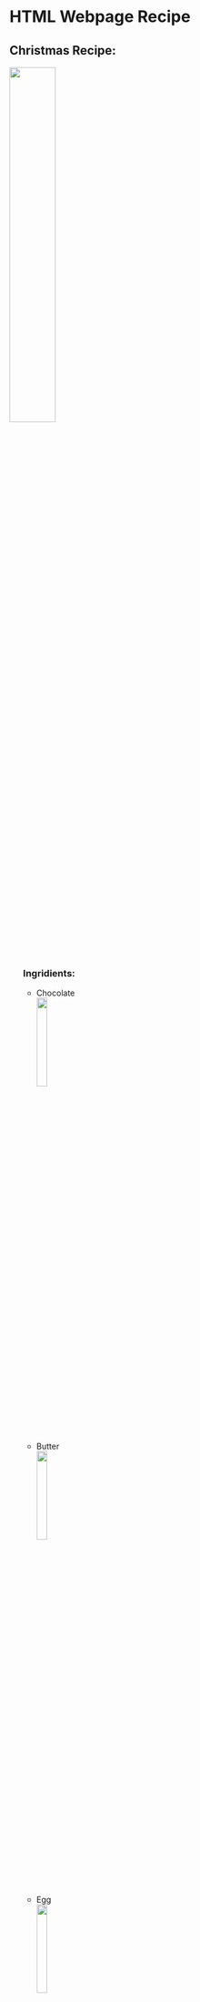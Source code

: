 <h1> HTML Webpage  Recipe </h2>
<h2> Christmas Recipe: </h2>

<img src="https://hgtvhome.sndimg.com/content/dam/images/hgtv/fullset/2013/1/3/0/Original_Gaby-Dalkin-Valentines-Day-Triple-Chocolate-Brownies_s4x3.jpg.rend.hgtvcom.1280.960.suffix/1400979188339.jpeg" 
width="40%"
height="40%"
     />
<ul> 
<h3> Ingridients: </h3>


<ul>
<li>Chocolate</li>
<img src="https://s1.eestatic.com/2015/01/30/cocinillas/cocinillas_7259352_115881205_1706x960.jpg"
Width="20%" 
Length="20%"
     />
     
 <li>Butter</li>
 <img src="https://media.npr.org/assets/img/2017/02/23/butter1_wide-b23d6a7af9100ca3d155a4bd7a2f90e2ae3d1bfe.jpg?s=1400"
 Width="20%" 
 Length="20%" 
      />
     
<li>Egg</li>
<img src="https://static01.nyt.com/images/2019/02/05/world/05egg/15xp-egg-promo-superJumbo-v2.jpg"
Width="20%"
Length="20%"
     />

<li>Flour</li>
<img src="https://www.gannett-cdn.com/presto/2020/04/27/USAT/e88332ed-9706-454f-b95c-a3cc7afba395-flour.jpg"
Width="20%"
Length="20%"
    />
     
<li>Cocoa Solids</li>
<img src="https://www.thespruceeats.com/thmb/jZgC6cq0fENzNAS_Ikb3fFFWCG0=/400x300/filters:no_upscale():max_bytes(150000):strip_icc()/close-up-of-spoon-with-cocoa-powder-on-table-995393110-5bf1b10ac9e77c00510e2321.jpg"
Width="20%"
Length=:20%"
       />
     
<li>Chocolate Chip</li>
<img src="https://www.eatthis.com/wp-content/uploads/sites/4/2020/05/chocolate-chips.jpg?quality=82&strip=1&resize=640%2C360"
Width="20%"
Length="20%"
       />
     
<li>Sugar</li>
<img src="https://www.kinder.com/jo/sites/kinder_jo/files/documents/17759331/23514323/kinder-2552-Sugar-final-header.jpg?t=1623491032"
Width="20%"
Length="20%"
      />
     
<li>Vanilla</li>
<img src="https://encrypted-tbn0.gstatic.com/images?q=tbn:ANd9GcS2hTnn5GTE_QcBikC_qq9KPIM5_z_QWiOeBXBcw_rPQh5ci4bgwmEIh7Srj0LiTZlsFCY&usqp=CAU"
width="20%"
Length="20%"
     />
                                                
<li>Brown Sugar</li>
<img src="https://www.chowhound.com/a/img/resize/c91877df41b4d5c654b8e4614c8698db44d5a914/2016/12/GettyImages-1161080047.jpg?fit=bounds&width=1200"
Width="20%"
Length="20%"
     />
     
<li>Unsalted Butter</li>
<img src="https://images.heb.com/is/image/HEBGrocery/003539030"
Width="20%"
Length="20%"
      />
  
  
  
</ul


<h3> Steps: </h3>

<ol>i.;
<li>Mix</li>
<li> Heat at 350</li>
<li> let cool</li>
</ol?
